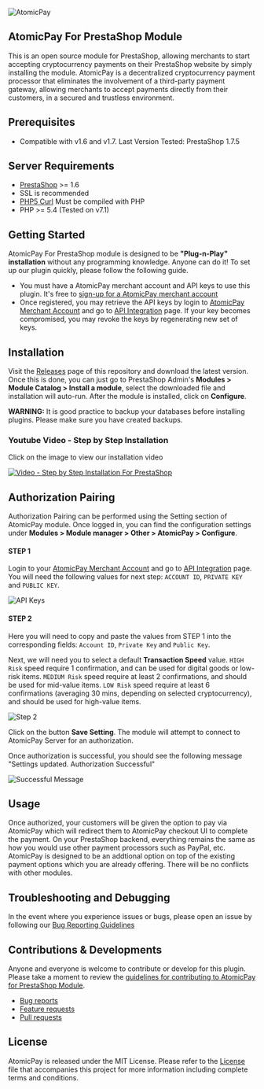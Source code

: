 ![AtomicPay](https://github.com/atomicpay/prestashop-plugin/blob/master/assets/atomicpay-plugin-header.png)
## AtomicPay For PrestaShop Module
This is an open source module for PrestaShop, allowing merchants to start accepting cryptocurrency payments on their PrestaShop website by simply installing the module. AtomicPay is a decentralized cryptocurrency payment processor that eliminates the involvement of a third-party payment gateway, allowing merchants to accept payments directly from their customers, in a secured and trustless environment.

## Prerequisites
* Compatible with v1.6 and v1.7. Last Version Tested: PrestaShop 1.7.5

## Server Requirements

* [PrestaShop](https://www.prestashop.com/en/system-requirements) >= 1.6
* SSL is recommended
* [PHP5 Curl](http://php.net/manual/en/curl.installation.php) Must be compiled with PHP
* PHP >= 5.4 (Tested on v7.1)

## Getting Started
AtomicPay For PrestaShop module is designed to be **"Plug-n-Play" installation** without any programming knowledge. Anyone can do it! To set up our plugin quickly, please follow the following guide.

- You must have a AtomicPay merchant account and API keys to use this plugin. It's free to [sign-up for a AtomicPay merchant account](https://merchant.atomicpay.io/beta-registration)
- Once registered, you may retrieve the API keys by login to [AtomicPay Merchant Account](https://merchant.atomicpay.io/login) and go to [API Integration](https://merchant.atomicpay.io/apiIntegration) page. If your key becomes compromised, you may revoke the keys by regenerating new set of keys.

## Installation
Visit the [Releases](https://github.com/atomicpay/prestashop-plugin/releases) page of this repository and download the latest version. Once this is done, you can just go to PrestaShop Admin's **Modules > Module Catalog > Install a module**, select the downloaded file and installation will auto-run. After the module is installed, click on **Configure**.

**WARNING:** It is good practice to backup your databases before installing plugins. Please make sure you have created backups.

### Youtube Video - Step by Step Installation
Click on the image to view our installation video

[![Video - Step by Step Installation For PrestaShop](https://github.com/atomicpay/prestashop-plugin/blob/master/assets/video.png)](https://youtu.be/4yJbK6K9kO4)

## Authorization Pairing
Authorization Pairing can be performed using the Setting section of AtomicPay module.
Once logged in, you can find the configuration settings under **Modules > Module manager > Other > AtomicPay > Configure**.

#### STEP 1
Login to your [AtomicPay Merchant Account](https://merchant.atomicpay.io/login) and go to [API Integration](https://merchant.atomicpay.io/apiIntegration) page. You will need the following values for next step: `ACCOUNT ID`, `PRIVATE KEY` and `PUBLIC KEY`.

![API Keys](https://github.com/atomicpay/prestashop-plugin/blob/master/assets/getting-keys.png)

#### STEP 2
Here you will need to copy and paste the values from STEP 1 into the corresponding fields: `Account ID`, `Private Key` and `Public Key`.

Next, we will need you to select a default **Transaction Speed** value. `HIGH Risk` speed require 1 confirmation, and can be used for digital goods or low-risk items. `MEDIUM Risk` speed require at least 2 confirmations, and should be used for mid-value items. `LOW Risk` speed require at least 6 confirmations (averaging 30 mins, depending on selected cryptocurrency), and should be used for high-value items.

![Step 2](https://github.com/atomicpay/prestashop-plugin/blob/master/assets/authorization.png)

Click on the button **Save Setting**. The module will attempt to connect to AtomicPay Server for an authorization.

Once authorization is successful, you should see the following message "Settings updated. Authorization Successful"

![Successful Message](https://github.com/atomicpay/prestashop-plugin/blob/master/assets/success.png)

## Usage
Once authorized, your customers will be given the option to pay via AtomicPay which will redirect them to AtomicPay checkout UI to complete the payment. On your PrestaShop backend, everything remains the same as how you would use other payment processors such as PayPal, etc. AtomicPay is designed to be an addtional option on top of the existing payment options which you are already offering. There will be no conflicts with other modules.

## Troubleshooting and Debugging
In the event where you experience issues or bugs, please open an issue by following our [Bug Reporting Guidelines](CONTRIBUTING.md#bugs)

## Contributions & Developments
Anyone and everyone is welcome to contribute or develop for this plugin. Please take a moment to review the [guidelines for contributing to AtomicPay for PrestaShop Module](https://github.com/atomicpay/prestashop-plugin/blob/master/CONTRIBUTING.md).

- [Bug reports](CONTRIBUTING.md#bugs)
- [Feature requests](CONTRIBUTING.md#features)
- [Pull requests](CONTRIBUTING.md#pull-requests)

## License
AtomicPay is released under the MIT License. Please refer to the [License](https://github.com/atomicpay/prestashop-plugin/blob/master/LICENSE) file that accompanies this project for more information including complete terms and conditions.
